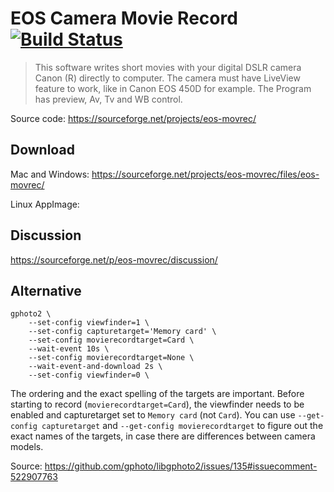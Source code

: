# EOS Camera Movie Record [![Build Status](https://travis-ci.com/probonopd/eos-movrec.svg?branch=master)](https://travis-ci.com/probonopd/eos-movrec)

> This software writes short movies with your digital DSLR camera Canon (R) directly to computer. The camera must have LiveView feature to work, like in Canon EOS 450D for example. The Program has preview, Av, Tv and WB control.

Source code:
https://sourceforge.net/projects/eos-movrec/

## Download

Mac and Windows: https://sourceforge.net/projects/eos-movrec/files/eos-movrec/

Linux AppImage: []()

## Discussion

https://sourceforge.net/p/eos-movrec/discussion/

## Alternative

```
gphoto2 \
    --set-config viewfinder=1 \
    --set-config capturetarget='Memory card' \
    --set-config movierecordtarget=Card \
    --wait-event 10s \
    --set-config movierecordtarget=None \
    --wait-event-and-download 2s \
    --set-config viewfinder=0 \
```

The ordering and the exact spelling of the targets are important. Before starting to record (`movierecordtarget=Card`), the viewfinder needs to be enabled and capturetarget set to `Memory card` (not `Card`). You can use `--get-config capturetarget` and `--get-config movierecordtarget` to figure out the exact names of the targets, in case there are differences between camera models.

Source:
https://github.com/gphoto/libgphoto2/issues/135#issuecomment-522907763
